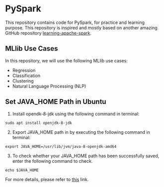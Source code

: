 # PySpark
This repository contains code for PySpark, for practice and learning purpose.
This repository is inspired and mostly based on another amazing GitHub repository [learning-apache-spark](https://github.com/MingChen0919/learning-apache-spark).

## MLlib Use Cases
In this repository, we will use the following MLlib use cases:
- Regression
- Classification
- Clustering
- Natural Language Processing (NLP)

## Set JAVA_HOME Path in Ubuntu
1. Install opendk-8-jdk using the following command in terminal:
```
sudo apt install openjdk-8-jdk
```
2. Export JAVA_HOME path in by executing the following command in terminal:
```
export JAVA_HOME=/usr/lib/jvm/java-8-openjdk-amd64
```
3. To check whether your JAVA_HOME path has been successfully saved, enter the following command to check.
```
echo $JAVA_HOME
```
 For more details, please refer to [this](https://vitux.com/how-to-setup-java_home-path-in-ubuntu/) link.
 
